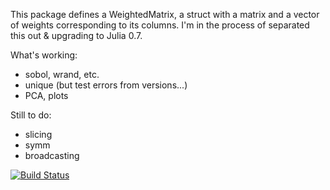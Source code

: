 

This package defines a WeightedMatrix, a struct with a matrix and a vector of weights corresponding to its columns.
I'm in the process of separated this out & upgrading to Julia 0.7.

What's working:
* sobol, wrand, etc.
* unique (but test errors from versions...) 
* PCA, plots

Still to do:
* slicing
* symm
* broadcasting

[![Build Status](https://travis-ci.org/mcabbott/WeightedArrays.jl.svg?branch=master)](https://travis-ci.org/mcabbott/WeightedArrays.jl)
